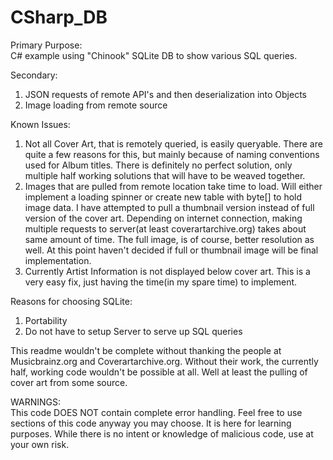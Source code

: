 # CSharp_DB

Primary Purpose:<br>
C# example using "Chinook" SQLite DB to show various SQL queries.

Secondary:
1) JSON requests of remote API's and then deserialization into Objects
2) Image loading from remote source

Known Issues:<br>
1) Not all Cover Art, that is remotely queried, is easily queryable.  There are quite a few reasons for this, but mainly because of naming conventions used for Album titles.  There is definitely no perfect solution, only multiple half working solutions that will have to be weaved together.
2) Images that are pulled from remote location take time to load.  Will either implement a loading spinner or create new table with byte[] to hold image data.  I have attempted to pull a thumbnail version instead of full version of the cover art.  Depending on internet connection, making multiple requests to server(at least coverartarchive.org) takes about same amount of time.  The full image, is of course, better resolution as well.  At this point haven't decided if full or thumbnail image will be final implementation.
3) Currently Artist Information is not displayed below cover art.  This is a very easy fix, just having the time(in my spare time) to implement.

Reasons for choosing SQLite:<br>
1) Portability
2) Do not have to setup Server to serve up SQL queries

This readme wouldn't be complete without thanking the people at Musicbrainz.org and Coverartarchive.org.  Without their work, the currently half, working code wouldn't be possible at all.  Well at least the pulling of cover art from some source.

WARNINGS:<br>
This code DOES NOT contain complete error handling.  Feel free to use sections of this code anyway you may choose.  It is here for learning purposes.  While there is no intent or knowledge of malicious code, use at your own risk.
